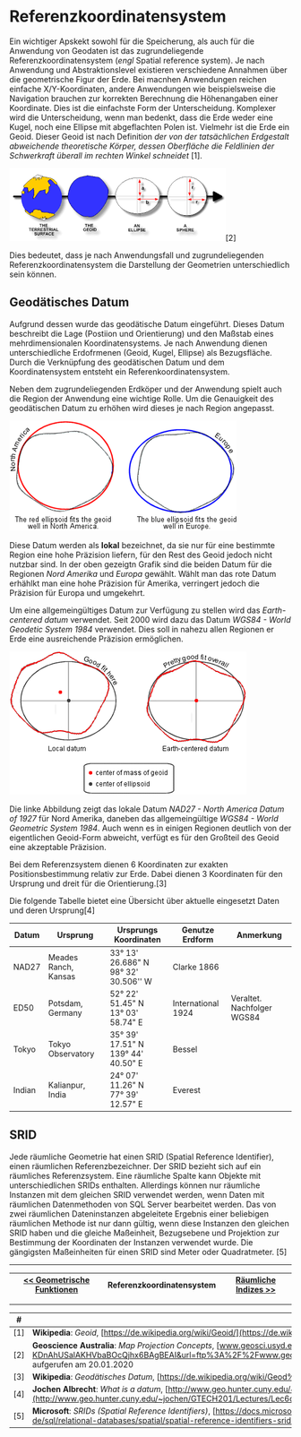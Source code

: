 # Referenzkoordinatensystem

Ein wichtiger Apskekt sowohl für die Speicherung, als auch für die Anwendung von Geodaten ist das zugrundeliegende Referenzkoordinatensystem (*engl* Spatial reference system). Je nach Anwendung und Abstraktionslevel existieren verschiedene Annahmen über die geometrische Figur der Erde. Bei macnhen Anwendungen reichen einfache X/Y-Koordinaten, andere Anwendungen wie beispielsweise die Navigation brauchen zur korrekten Berechnung die Höhenangaben einer Koordinate. Dies ist die einfachste Form der Unterscheidung. Komplexer wird die Unterscheidung, wenn man bedenkt, dass die Erde weder eine Kugel, noch eine Ellipse mit abgeflachten Polen ist. Vielmehr ist die Erde ein Geoid. Dieser Geoid ist nach Definition *der von der tatsächlichen Erdgestalt abweichende theoretische Körper, dessen Oberfläche die Feldlinien der Schwerkraft überall im rechten Winkel schneidet* [1].

![earth_shape](img/earth_sphae.png)[2]

Dies bedeutet, dass je nach Anwendungsfall und zugrundeliegenden Referenzkoordinatensystem die Darstellung der Geometrien unterschiedlich sein können.

## Geodätisches Datum

Aufgrund dessen wurde das geodätische Datum eingeführt. Dieses Datum beschreibt die Lage (Postiion und Orientierung) und den Maßstab eines mehrdimensionalen Koordinatensystems. Je nach Anwendung dienen unterschiedliche Erdofrmenen (Geoid, Kugel, Ellipse) als Bezugsfläche. Durch die Verknüpfung des geodätischen Datum und dem Koordinatensystem entsteht ein Referenkoordinatensystem.

Neben dem zugrundeliegenden Erdköper und der Anwendung spielt auch die Region der Anwendung eine wichtige Rolle. Um die Genauigkeit des geodätischen Datum zu erhöhen wird dieses je nach Region angepasst.

![Nord america_europa](img/na_europe.gif)

Diese Datum werden als **lokal** bezeichnet, da sie nur für eine bestimmte Region eine hohe Präzision liefern, für den Rest des Geoid jedoch nicht nutzbar sind. In der oben gezeigtn Grafik sind die beiden Datum für die Regionen *Nord Amerika* und *Europa* gewählt. Wählt man das rote Datum erhählkt man eine hohe Präzision für Amerika, verringert jedoch die Präzision für Europa und umgekehrt.

Um eine allgemeingültiges Datum zur Verfügung zu stellen wird das *Earth-centered datum* verwendet. Seit 2000 wird dazu das Datum *WGS84 - World Geodetic System 1984* verwendet. Dies soll in nahezu allen Regionen er Erde eine ausreichende Präzision ermöglichen.

![local-erde](img/local_earth.gif)

Die linke Abbildung zeigt das lokale Datum *NAD27 - North America Datum of 1927* für Nord Amerika, daneben das allgemeingültige *WGS84 - World Geometric System 1984*. Auch wenn es in einigen Regionen deutlich von der eigentlichen Geoid-Form abweicht, verfügt es für den Großteil des Geoid eine akzeptable Präzision.

Bei dem Referenzsystem dienen 6 Koordinaten zur exakten Positionsbestimmung relativ zur Erde. Dabei dienen 3 Koordinaten für den Ursprung und dreit für die Orientierung.[3]

Die folgende Tabelle bietet eine Übersicht über aktuelle eingesetzt Daten und deren Ursprung[4]

| Datum   | Ursprung | Ursprungs Koordinaten | Genutze Erdform | Anmerkung
| ---   | ----- | -----------| ----- | --------
| NAD27   | Meades Ranch, Kansas | 33° 13' 26.686" N <br/> 98° 32' 30.506'' W| Clarke 1866 |
| ED50   | Potsdam, Germany | 52° 22' 51.45" N <br/>13° 03' 58.74" E | International 1924 | Veraltet. Nachfolger WGS84
| Tokyo   | Tokyo Observatory | 35° 39' 17.51" N <br/>139° 44' 40.50" E | Bessel |
| Indian   | Kalianpur, India | 24° 07' 11.26" N <br/>77° 39' 12.57" E | Everest |

## SRID

Jede räumliche Geometrie hat einen SRID (Spatial Reference Identifier), einen räumlichen Referenzbezeichner. Der SRID bezieht sich auf ein räumliches Referenzsystem. Eine räumliche Spalte kann Objekte mit unterschiedlichen SRIDs enthalten. Allerdings können nur räumliche Instanzen mit dem gleichen SRID verwendet werden, wenn Daten mit räumlichen Datenmethoden von SQL Server bearbeitet werden. Das von zwei räumlichen Dateninstanzen abgeleitete Ergebnis einer beliebigen räumlichen Methode ist nur dann gültig, wenn diese Instanzen den gleichen SRID haben und die gleiche Maßeinheit, Bezugsebene und Projektion zur Bestimmung der Koordinaten der Instanzen verwendet wurde. Die gängigsten Maßeinheiten für einen SRID sind Meter oder Quadratmeter. [5]

---

| [<< Geometrische Funktionen](03_operations.md) | Referenzkoordinatensystem | [Räumliche Indizes >>](05_spatial_indexes.md) |
|------------------------------------|------------|-------------------------------------|

---

| #   | Literatur            |
| --- |--------------------------------------------------------------------------------------------------------------------------------------------------------------------------------------------------|
| [1] | **Wikipedia**: *Geoid*, [https://de.wikipedia.org/wiki/Geoid/](https://de.wikipedia.org/wiki/Geoid), aufgerufen am 20.01.2020  |
| [2] | **Geoscience Australia**: *Map Projection Concepts*, [www.geosci.usyd.edu.au](https://www.google.com/url?sa=i&source=imgres&cd=&ved=2ahUKEwiwtYDv-KDnAhUSalAKHVbaBOcQjhx6BAgBEAI&url=ftp%3A%2F%2Fwww.geosci.usyd.edu.au%2Fpub%2Fmarias%2FGMT_SUCOGG_Lecture2_Maria.pdf&psig=AOvVaw2UZx4FbfL8n1_Ot89cHM74&ust=1580117053892582), aufgerufen am 20.01.2020  |
| [3] | **Wikipedia**: *Geodätisches Datum*, [https://de.wikipedia.org/wiki/Geod%C3%A4tisches_Datum](https://de.wikipedia.org/wiki/Geod%C3%A4tisches_Datum), aufgerufen am 20.01.2020  |
| [4] | **Jochen Albrecht**: *What is a datum*, [http://www.geo.hunter.cuny.edu/~jochen/GTECH201/Lectures/Lec6concepts/Datums/Components%20of%20a%20datum.htm](http://www.geo.hunter.cuny.edu/~jochen/GTECH201/Lectures/Lec6concepts/Datums/Components%20of%20a%20datum.htm), aufgerufen am 20.01.2020  |
| [5] | **Microsoft**: *SRIDs (Spatial Reference Identifiers)*, [https://docs.microsoft.com/de-de/sql/relational-databases/spatial/spatial-reference-identifiers-srids?view=sql-server-ver15](https://docs.microsoft.com/de-de/sql/relational-databases/spatial/spatial-reference-identifiers-srids?view=sql-server-ver15), aufgerufen am 20.01.2020  |
